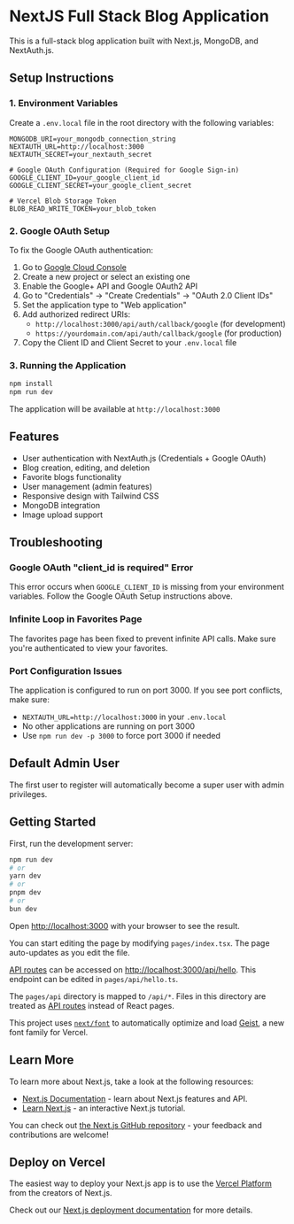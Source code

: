# NextJS Full Stack Blog Application

This is a full-stack blog application built with Next.js, MongoDB, and NextAuth.js.

## Setup Instructions

### 1. Environment Variables

Create a `.env.local` file in the root directory with the following variables:

```env
MONGODB_URI=your_mongodb_connection_string
NEXTAUTH_URL=http://localhost:3000
NEXTAUTH_SECRET=your_nextauth_secret

# Google OAuth Configuration (Required for Google Sign-in)
GOOGLE_CLIENT_ID=your_google_client_id
GOOGLE_CLIENT_SECRET=your_google_client_secret

# Vercel Blob Storage Token
BLOB_READ_WRITE_TOKEN=your_blob_token
```

### 2. Google OAuth Setup

To fix the Google OAuth authentication:

1. Go to [Google Cloud Console](https://console.cloud.google.com/)
2. Create a new project or select an existing one
3. Enable the Google+ API and Google OAuth2 API
4. Go to "Credentials" → "Create Credentials" → "OAuth 2.0 Client IDs"
5. Set the application type to "Web application"
6. Add authorized redirect URIs:
   - `http://localhost:3000/api/auth/callback/google` (for development)
   - `https://yourdomain.com/api/auth/callback/google` (for production)
7. Copy the Client ID and Client Secret to your `.env.local` file

### 3. Running the Application

```bash
npm install
npm run dev
```

The application will be available at `http://localhost:3000`

## Features

- User authentication with NextAuth.js (Credentials + Google OAuth)
- Blog creation, editing, and deletion
- Favorite blogs functionality
- User management (admin features)
- Responsive design with Tailwind CSS
- MongoDB integration
- Image upload support

## Troubleshooting

### Google OAuth "client_id is required" Error

This error occurs when `GOOGLE_CLIENT_ID` is missing from your environment variables. Follow the Google OAuth Setup instructions above.

### Infinite Loop in Favorites Page

The favorites page has been fixed to prevent infinite API calls. Make sure you're authenticated to view your favorites.

### Port Configuration Issues

The application is configured to run on port 3000. If you see port conflicts, make sure:
- `NEXTAUTH_URL=http://localhost:3000` in your `.env.local`
- No other applications are running on port 3000
- Use `npm run dev -p 3000` to force port 3000 if needed

## Default Admin User

The first user to register will automatically become a super user with admin privileges.

## Getting Started

First, run the development server:

```bash
npm run dev
# or
yarn dev
# or
pnpm dev
# or
bun dev
```

Open [http://localhost:3000](http://localhost:3000) with your browser to see the result.

You can start editing the page by modifying `pages/index.tsx`. The page auto-updates as you edit the file.

[API routes](https://nextjs.org/docs/pages/building-your-application/routing/api-routes) can be accessed on [http://localhost:3000/api/hello](http://localhost:3000/api/hello). This endpoint can be edited in `pages/api/hello.ts`.

The `pages/api` directory is mapped to `/api/*`. Files in this directory are treated as [API routes](https://nextjs.org/docs/pages/building-your-application/routing/api-routes) instead of React pages.

This project uses [`next/font`](https://nextjs.org/docs/pages/building-your-application/optimizing/fonts) to automatically optimize and load [Geist](https://vercel.com/font), a new font family for Vercel.

## Learn More

To learn more about Next.js, take a look at the following resources:

- [Next.js Documentation](https://nextjs.org/docs) - learn about Next.js features and API.
- [Learn Next.js](https://nextjs.org/learn-pages-router) - an interactive Next.js tutorial.

You can check out [the Next.js GitHub repository](https://github.com/vercel/next.js) - your feedback and contributions are welcome!

## Deploy on Vercel

The easiest way to deploy your Next.js app is to use the [Vercel Platform](https://vercel.com/new?utm_medium=default-template&filter=next.js&utm_source=create-next-app&utm_campaign=create-next-app-readme) from the creators of Next.js.

Check out our [Next.js deployment documentation](https://nextjs.org/docs/pages/building-your-application/deploying) for more details.
